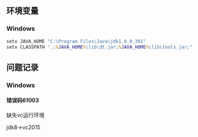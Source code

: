 ## 环境变量

### Windows

```bat
setx JAVA_HOME "C:\Program Files\Java\jdk1.8.0_301"
setx CLASSPATH ".;%JAVA_HOME%\lib\dt.jar;%JAVA_HOME%\lib\tools.jar;"
```



## 问题记录

### Windows

#### 错误码61003

缺失vc运行环境

jdk8->vc2015

